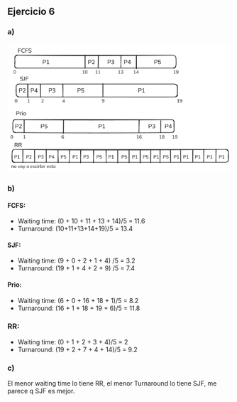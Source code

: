 ## Ejercicio 6

### a)
![alt text](image.png)

### b)

#### FCFS:
- Waiting time: (0 + 10 + 11 + 13 + 14)/5 = 11.6
- Turnaround: (10+11+13+14+19)/5 = 13.4
  
#### SJF:
- Waiting time: (9 + 0 + 2 + 1 + 4) /5 = 3.2
- Turnaround: (19 + 1 + 4 + 2 + 9) /5 = 7.4
  
#### Prio:
- Waiting time: (6 + 0 + 16 + 18 + 1)/5 = 8.2
- Turnaround: (16 + 1 + 18 + 19 + 6)/5 = 11.8

### RR:
- Waiting time: (0 + 1 + 2 + 3 + 4)/5 = 2
- Turnaround: (19 + 2 + 7 + 4 + 14)/5 = 9.2


### c) 
El menor waiting time lo tiene RR, el menor Turnaround lo tiene SJF, me parece q SJF es mejor.
